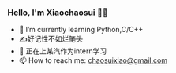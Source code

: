 ### Hello, I'm Xiaochaosui :raising_hand_man:

- 🌱 I’m currently learning Python,C/C++
- :writing_hand:好记性不如烂~~笔头~~
- 💬 正在上某汽作为intern学习
- 📫 How to reach me: chaosuixiao@gmail.com

